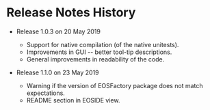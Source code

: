 # Release Notes History

* Release 1.0.3 on 20 May 2019

    * Support for native compilation (of the native unitests).
    * Improvements in GUI -- better tool-tip descriptions.
    * General improvements in readability of the code.

* Release 1.1.0 on 23 May 2019

    * Warning if the version of EOSFactory package does not match expectations.
    * README section in EOSIDE view.